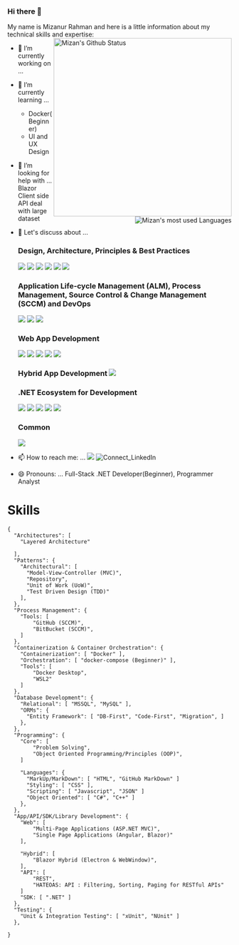 ### Hi there 👋                                                                                                                        

My name is Mizanur Rahman and here is a little information about my technical skills and expertise: [<img align="right" width="400" src="https://github-readme-stats.vercel.app/api?username=MizaN13&&show_icons=true&theme=tokyonight&count_private=true" alt="Mizan's Github Status"/>](https://github.com/MizaN13)  

- 🔭 I’m currently working on ...   
- 🌱 I’m currently learning ...                                                       
    - Docker(Beginner) 
    - UI and UX Design                      [<img align="right" src="https://github-readme-stats.vercel.app/api/top-langs/?username=MizaN13&layout=compact&hide=html&langs_count=7" alt="Mizan's most used Languages" />](https://github.com/MizaN13)
- 🤔 I’m looking for help with ... Blazor Client side API deal with large dataset  
- 💬 Let's discuss about ... 
  ### Design, Architecture, Principles & Best Practices                                                                                 
    ![](https://img.shields.io/badge/Containerization_and_Orchetration-Docker,_docker--compose,_swarm-blue?style=flat-square) ![](https://img.shields.io/badge/Patterns_and_Practices-Design_and_Architectural_Patterns_and_Practices-blue?style=flat-square) ![](https://img.shields.io/badge/Coding_Conventions-C%23,_JavaScript,_TypeScript-blue?style=flat-square) ![](https://img.shields.io/badge/Coupling_and_Cohesion-Loosely_vs_Tightly_Coupling_vs_Decoupling_and_High_Cohesion-blue?style=flat-square) ![](https://img.shields.io/badge/Testing-Unit,_Integration,_UI,_Proformance_or_Load_Test-blue?style=flat-square) ![](https://img.shields.io/badge/OOP--blue?style=flat-square&color=white)
  ### Application Life-cycle Management (ALM), Process Management, Source Control & Change Management (SCCM) and DevOps
    ![](https://img.shields.io/badge/Git-SCCM-blue?style=flat-square&logo=git&logoColor=white) ![](https://img.shields.io/badge/GitHub-SCCM-blue?style=flat-square&logo=github)    ![](https://img.shields.io/badge/GitHub_Actions-CI%2FCD-blue?style=flat-square&logo=github-actions&logoColor=white)   
  ### Web App Development
    ![](https://img.shields.io/badge/HTML5-Markup_Language-blue?style=flat-square&logo=html5&logoColor=white) ![](https://img.shields.io/badge/CSS-StyleSheets-blue?style=flat-square&logo=css3) ![](https://img.shields.io/badge/JavaScript-Client_Side_Scripting_Language-blue?style=flat-square&logo=javascript) ![](https://img.shields.io/badge/Angular-JS_SPA_Framework-blue?style=flat-square&logo=angular) ![](https://img.shields.io/badge/Blazor-Server,_WASM,_and_PWA-blue?style=flat-square&logo=.net) 
  
  ### Hybrid App Development ![](https://img.shields.io/badge/Blazor-Hybrid_(Web_and_Mobile)-blue?style=flat&logo=.net)
  ### .NET Ecosystem for Development
    ![](https://img.shields.io/badge/C%23-Programming_Language-blue?style=flat-square&logo=c-sharp) ![](https://img.shields.io/badge/NET_Core-Platform_Agnostic_Framework-blue?style=flat-square&logo=.net) ![](https://img.shields.io/badge/Blazor_(All_Flavors)-Programming_Model-blue?style=flat-square&logo=.net) ![](https://img.shields.io/badge/Visual_Studio-IDE-blue?style=flat-square&logo=visual-studio) ![](https://img.shields.io/badge/Visual_Studio_Code-Code_Editor-blue?style=flat-square&logo=visual-studio-code)
  ### Common 
    ![](https://img.shields.io/badge/NuGet-Package_Managers-blue?style=dlat-square&logo=nuget)
     
- 📫 How to reach me: ... ![](https://img.shields.io/badge/Email-mizan.441980%40gmail.com-blue?style=social&logo=gmail) ![Connect_LinkedIn](https://img.shields.io/badge/Connect-MizanurRahman-blue?style=social&logo=LinkedIn)
- 😄 Pronouns: ... Full-Stack .NET Developer(Beginner), Programmer Analyst 


# Skills
```
{
  "Architectures": [
    "Layered Architecture"
    
  ],  
  "Patterns": {
    "Architectural": [
      "Model-View-Controller (MVC)",
      "Repository", 
      "Unit of Work (UoW)", 
      "Test Driven Design (TDD)"
    ],
  },
  "Process Management": {
    "Tools: [        
        "GitHub (SCCM)",
        "BitBucket (SCCM)",
    ]
  },
  "Containerization & Container Orchestration": {
    "Containerization": [ "Docker" ],
    "Orchestration": [ "docker-compose (Beginner)" ],
    "Tools": [
        "Docker Desktop", 
        "WSL2"
    ]
  },
  "Database Development": {
    "Relational": [ "MSSQL", "MySQL" ],      
    "ORMs": {
      "Entity Framework": [ "DB-First", "Code-First", "Migration", ]     
    },
  },
  "Programming": {
    "Core": [
        "Problem Solving", 
        "Object Oriented Programming/Principles (OOP)", 
    ]
    
    "Languages": {
      "MarkUp/MarkDown": [ "HTML", "GitHub MarkDown" ]
      "Styling": [ "CSS" ],
      "Scripting": [ "Javascript", "JSON" ]
      "Object Oriented": [ "C#", "C++" ]
    },
  },
  "App/API/SDK/Library Development": {
    "Web": [
        "Multi-Page Applications (ASP.NET MVC)", 
        "Single Page Applications (Angular, Blazor)"
    ],
    
    "Hybrid": [
        "Blazor Hybrid (Electron & WebWindow)",
    ],
    "API": [
        "REST", 
        "HATEOAS: API : Filtering, Sorting, Paging for RESTful APIs"
    ]
    "SDK: [ ".NET" ]
  },
  "Testing": {
    "Unit & Integration Testing": [ "xUnit", "NUnit" ]
  },
  
}
```

